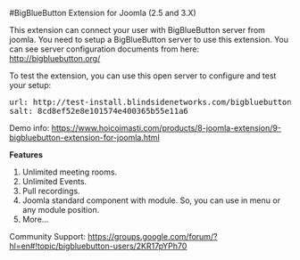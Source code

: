 #BigBlueButton Extension for Joomla (2.5 and 3.X)

This extension can connect your user with BigBlueButton server from joomla. You need to setup a BigBlueButton server to use this extension. You can see server configuration documents from here: http://bigbluebutton.org/

To test the extension, you can use this open server to configure and test your setup:
<pre>
url: http://test-install.blindsidenetworks.com/bigbluebutton/
salt: 8cd8ef52e8e101574e400365b55e11a6
</pre>
Demo info:
https://www.hoicoimasti.com/products/8-joomla-extension/9-bigbluebutton-extension-for-joomla.html
 
**Features**
1) Unlimited meeting rooms.
2) Unlimited Events.
3) Pull recordings.
4) Joomla standard component with module. So, you can use in menu or any module position. 
5) More...

 

Community Support: https://groups.google.com/forum/?hl=en#!topic/bigbluebutton-users/2KR17pYPh70
